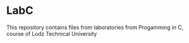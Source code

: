 # LabC
This repository contains files from laboratories from Progamming in C, course of Lodz Technical University
